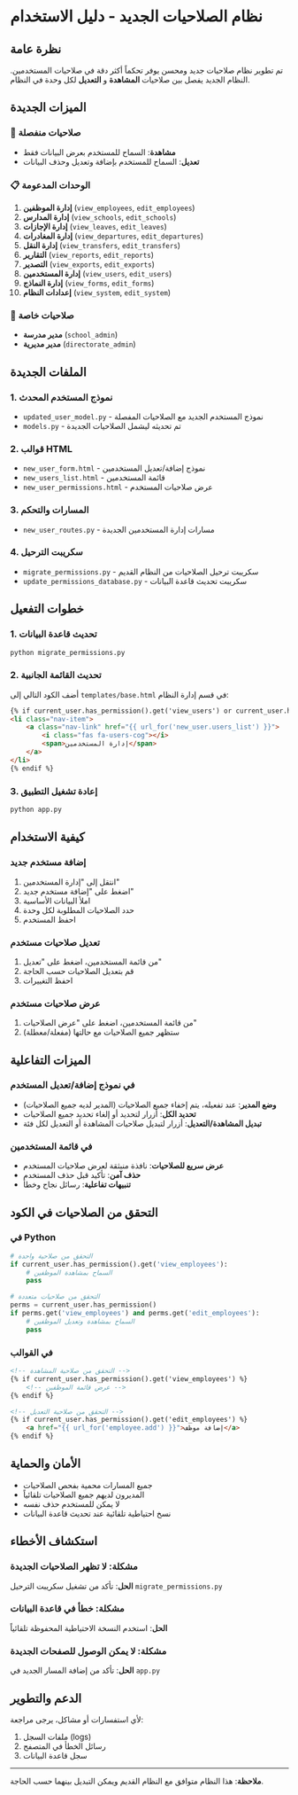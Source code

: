 # نظام الصلاحيات الجديد - دليل الاستخدام

## نظرة عامة

تم تطوير نظام صلاحيات جديد ومحسن يوفر تحكماً أكثر دقة في صلاحيات المستخدمين. النظام الجديد يفصل بين صلاحيات **المشاهدة** و **التعديل** لكل وحدة في النظام.

## الميزات الجديدة

### 🔐 صلاحيات منفصلة
- **مشاهدة**: السماح للمستخدم بعرض البيانات فقط
- **تعديل**: السماح للمستخدم بإضافة وتعديل وحذف البيانات

### 📋 الوحدات المدعومة
1. **إدارة الموظفين** (`view_employees`, `edit_employees`)
2. **إدارة المدارس** (`view_schools`, `edit_schools`)
3. **إدارة الإجازات** (`view_leaves`, `edit_leaves`)
4. **إدارة المغادرات** (`view_departures`, `edit_departures`)
5. **إدارة النقل** (`view_transfers`, `edit_transfers`)
6. **التقارير** (`view_reports`, `edit_reports`)
7. **التصدير** (`view_exports`, `edit_exports`)
8. **إدارة المستخدمين** (`view_users`, `edit_users`)
9. **إدارة النماذج** (`view_forms`, `edit_forms`)
10. **إعدادات النظام** (`view_system`, `edit_system`)

### 🌟 صلاحيات خاصة
- **مدير مدرسة** (`school_admin`)
- **مدير مديرية** (`directorate_admin`)

## الملفات الجديدة

### 1. نموذج المستخدم المحدث
- `updated_user_model.py` - نموذج المستخدم الجديد مع الصلاحيات المفصلة
- `models.py` - تم تحديثه ليشمل الصلاحيات الجديدة

### 2. قوالب HTML
- `new_user_form.html` - نموذج إضافة/تعديل المستخدمين
- `new_users_list.html` - قائمة المستخدمين
- `new_user_permissions.html` - عرض صلاحيات المستخدم

### 3. المسارات والتحكم
- `new_user_routes.py` - مسارات إدارة المستخدمين الجديدة

### 4. سكريبت الترحيل
- `migrate_permissions.py` - سكريبت ترحيل الصلاحيات من النظام القديم
- `update_permissions_database.py` - سكريبت تحديث قاعدة البيانات

## خطوات التفعيل

### 1. تحديث قاعدة البيانات
```bash
python migrate_permissions.py
```

### 2. تحديث القائمة الجانبية
أضف الكود التالي إلى `templates/base.html` في قسم إدارة النظام:

```html
{% if current_user.has_permission().get('view_users') or current_user.has_permission().get('edit_users') %}
<li class="nav-item">
    <a class="nav-link" href="{{ url_for('new_user.users_list') }}">
        <i class="fas fa-users-cog"></i>
        <span>إدارة المستخدمين</span>
    </a>
</li>
{% endif %}
```

### 3. إعادة تشغيل التطبيق
```bash
python app.py
```

## كيفية الاستخدام

### إضافة مستخدم جديد
1. انتقل إلى "إدارة المستخدمين"
2. اضغط على "إضافة مستخدم جديد"
3. املأ البيانات الأساسية
4. حدد الصلاحيات المطلوبة لكل وحدة
5. احفظ المستخدم

### تعديل صلاحيات مستخدم
1. من قائمة المستخدمين، اضغط على "تعديل"
2. قم بتعديل الصلاحيات حسب الحاجة
3. احفظ التغييرات

### عرض صلاحيات مستخدم
1. من قائمة المستخدمين، اضغط على "عرض الصلاحيات"
2. ستظهر جميع الصلاحيات مع حالتها (مفعلة/معطلة)

## الميزات التفاعلية

### في نموذج إضافة/تعديل المستخدم
- **وضع المدير**: عند تفعيله، يتم إخفاء جميع الصلاحيات (المدير لديه جميع الصلاحيات)
- **تحديد الكل**: أزرار لتحديد أو إلغاء تحديد جميع الصلاحيات
- **تبديل المشاهدة/التعديل**: أزرار لتبديل صلاحيات المشاهدة أو التعديل لكل فئة

### في قائمة المستخدمين
- **عرض سريع للصلاحيات**: نافذة منبثقة لعرض صلاحيات المستخدم
- **حذف آمن**: تأكيد قبل حذف المستخدم
- **تنبيهات تفاعلية**: رسائل نجاح وخطأ

## التحقق من الصلاحيات في الكود

### في Python
```python
# التحقق من صلاحية واحدة
if current_user.has_permission().get('view_employees'):
    # السماح بمشاهدة الموظفين
    pass

# التحقق من صلاحيات متعددة
perms = current_user.has_permission()
if perms.get('view_employees') and perms.get('edit_employees'):
    # السماح بمشاهدة وتعديل الموظفين
    pass
```

### في القوالب
```html
<!-- التحقق من صلاحية المشاهدة -->
{% if current_user.has_permission().get('view_employees') %}
    <!-- عرض قائمة الموظفين -->
{% endif %}

<!-- التحقق من صلاحية التعديل -->
{% if current_user.has_permission().get('edit_employees') %}
    <a href="{{ url_for('employee.add') }}">إضافة موظف</a>
{% endif %}
```

## الأمان والحماية

- جميع المسارات محمية بفحص الصلاحيات
- المديرون لديهم جميع الصلاحيات تلقائياً
- لا يمكن للمستخدم حذف نفسه
- نسخ احتياطية تلقائية عند تحديث قاعدة البيانات

## استكشاف الأخطاء

### مشكلة: لا تظهر الصلاحيات الجديدة
**الحل**: تأكد من تشغيل سكريبت الترحيل `migrate_permissions.py`

### مشكلة: خطأ في قاعدة البيانات
**الحل**: استخدم النسخة الاحتياطية المحفوظة تلقائياً

### مشكلة: لا يمكن الوصول للصفحات الجديدة
**الحل**: تأكد من إضافة المسار الجديد في `app.py`

## الدعم والتطوير

لأي استفسارات أو مشاكل، يرجى مراجعة:
1. ملفات السجل (logs)
2. رسائل الخطأ في المتصفح
3. سجل قاعدة البيانات

---

**ملاحظة**: هذا النظام متوافق مع النظام القديم ويمكن التبديل بينهما حسب الحاجة.